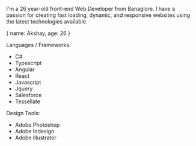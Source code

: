 


I'm a 26 year-old front-end Web Developer from Banaglore. I have a passion for creating fast loading, dynamic, and responsive websites using the latest technologies available.

{ name: Akshay, age: 26 }


Languages / Frameworks:
- C#
- Typescript
- Angular
- React
- Javascript
- Jquery
- Salesforce
- Tessellate

Design Tools:
- Adobe Photoshop
- Adobe Indesign
- Adobe Illustrator

